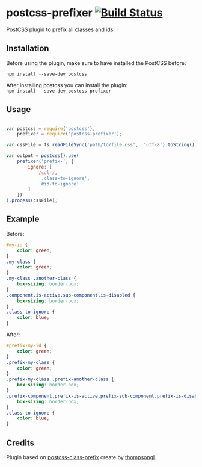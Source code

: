 # postcss-prefixer [![Build Status](https://travis-ci.org/marceloucker/postcss-prefixer.svg?branch=master)](https://travis-ci.org/marceloucker/postcss-prefixer)
PostCSS plugin to prefix all classes and ids

## Installation

Before using the plugin, make sure to have installed the PostCSS before:

`npm install --save-dev postcss`

After installing postcss you can install the plugin:  
`npm install --save-dev postcss-prefixer`


## Usage

```js

var postcss = require('postcss'),
    prefixer = require('postcss-prefixer');

var cssFile = fs.readFileSync('path/to/file.css',  'utf-8').toString();

var output = postcss().use(
    prefixer('prefix-', {
        ignore: [
            /col-/,
            '.class-to-ignore',
            '#id-to-ignore'
        ]
    })
).process(cssFile);    

```

## Example

Before:  
```css
#my-id {
    color: green;
}
.my-class {
    color: green;
}
.my-class .another-class {
    box-sizing: border-box;
}
.component.is-active.sub-component.is-disabled {
    box-sizing: border-box;
}
.class-to-ignore {
    color: blue;
}
```

After:  

```css
#prefix-my-id {
    color: green;
}
.prefix-my-class {
    color: green;
}
.prefix-my-class .prefix-another-class {
    box-sizing: border-box;
}
.prefix-component.prefix-is-active.prefix-sub-component.prefix-is-disabled {
    box-sizing: border-box;
}
.class-to-ignore {
    color: blue;
}
```


## Credits

 Plugin based on [postcss-class-prefix](https://github.com/thompsongl/postcss-class-prefix) create by [thompsongl](https://github.com/thompsongl).
